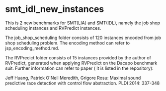 # smt_idl_new_instances
This is 2 new benchmarks for SMT(LIA) and SMT(IDL), namely the job shop scheduling instances and RVPredict instances.

The job_shop_scheduling folder consists of 120 instances encoded from job shop scheduling problem. The encoding method can refer to jsp_encoding_method.md.

The RVPrecict folder consists of 15 instances provided by the author of RVPredict, generated when applying RVPredict on the Dacapo benchmark suit. Further information can refer to paper ( it is listed in the repository):

Jeff Huang, Patrick O'Neil Meredith, Grigore Rosu:
Maximal sound predictive race detection with control flow abstraction. PLDI 2014: 337-348